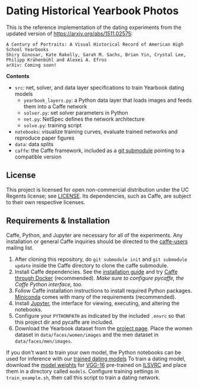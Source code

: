 # Dating Historical Yearbook Photos
This is the reference implementation of the dating experiments from the updated version of https://arxiv.org/abs/1511.02575:

    A Century of Portraits: A Visual Historical Record of American High School Yearbooks
    Shiry Ginosar, Kate Rakelly, Sarah M. Sachs, Brian Yin, Crystal Lee, Philipp Krähenbühl and Alexei A. Efros
    arXiv: Coming soon!

**Contents**

- `src`: net, solver, and data layer specifications to train Yearbook dating models
    * `yearbook_layers.py`: a Python data layer that loads images and feeds them into a Caffe network
    * `solver.py`: set solver parameters in Python
    * `net.py`: NetSpec defines the network architecture
    * `solve.py`: training script 
- `notebooks`: visualize training curves, evaluate trained networks and reproduce paper figures
- `data`: data splits
- `caffe`: the Caffe framework, included as a [git submodule](https://git-scm.com/book/en/v2/Git-Tools-Submodules) pointing to a compatible version

## License

This project is licensed for open non-commercial distribution under the UC Regents license; see [LICENSE](./LICENSE).
Its dependencies, such as Caffe, are subject to their own respective licenses.

## Requirements & Installation

Caffe, Python, and Jupyter are necessary for all of the experiments.
Any installation or general Caffe inquiries should be directed to the [caffe-users](mailto:caffe-users@googlegroups.com) mailing list.

1. After cloning this repository, do `git submodule init` and `git submodule update` inside the Caffe directory to clone the caffe submodule.
2. Install Caffe dependencies. See the [installation guide](http://caffe.berkeleyvision.org/installation.html) and try [Caffe through Docker](https://githIub.com/BVLC/caffe/tree/master/docker) (recommended).
*Make sure to configure pycaffe, the Caffe Python interface, too.*
3. Follow Caffe installation instructions to install required Python packages. [Miniconda](https://conda.io/miniconda.html) comes with many of the requirements (recommended).
4. Install [Jupyter](http://jupyter.org/), the interface for viewing, executing, and altering the notebooks.
5. Configure your `PYTHONPATH` as indicated by the included `.envrc` so that this project dir and pycaffe are included.
6. Download the Yearbook dataset from the [project page](http://people.eecs.berkeley.edu/~shiry/projects/yearbooks/yearbooks.html). Place the women dataset in `data/faces/women/images` and the men dataset in `data/faces/men/images`.


If you don't want to train your own model, the Python notebooks can be used for inference with our [trained dating models](https://gist.github.com/katerakelly/842f948d568d7f1f0044)
To train a dating model, download the [model weights](http://www.robots.ox.ac.uk/~vgg/software/very_deep/caffe/VGG_ILSVRC_16_layers.caffemodel) for [VGG-16](http://www.robots.ox.ac.uk/~vgg/research/very_deep/) pre-trained on [ILSVRC](http://www.image-net.org/challenges/LSVRC/) and place them in a directory called `models`. 
Configure training settings in `train_example.sh`, then call this script to train a dating network.

